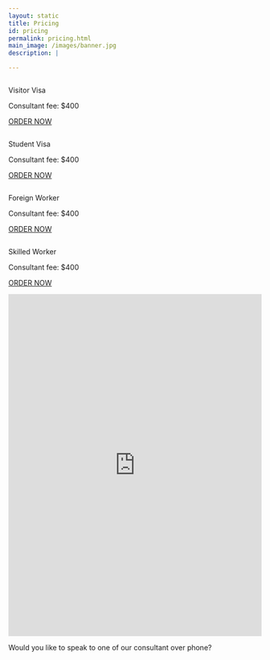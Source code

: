 ```yaml
---
layout: static
title: Pricing
id: pricing
permalink: pricing.html
main_image: /images/banner.jpg
description: |

---
```

<div class="ui vertical stripe pad_140 pricing" >
   <div class="ui container">
      <div class="ui grid center-aligned stackable ">
         <div class=" four wide tablet  four wide computer column sixteen wide mobile text_center ">
            <div class="ui segment text_center">
               <div class="pad_30_0">
                  <p class="p_20">Visitor Visa</p>
               </div>
               <div class="pricing_div">
                  <div class="p_16 pt_40">Consultant fee: $400</div>
                  <p><a href="#" class="button_style1 size-medium mb_10 mt_20 mb_30 ">ORDER NOW</a></p>
               </div>
            </div>
         </div>
         <div class=" four wide tablet  four wide computer column sixteen wide mobile text_center ">
            <div class="ui segment text_center">
               <div class="pad_30_0">
                  <p class="p_20">Student Visa</p>
               </div>
               <div class="pricing_div">
                  <div class="p_16 pt_40">Consultant fee: $400</div>
                  <p><a href="#" class="button_style1 size-medium mb_10 mt_20 mb_30 ">ORDER NOW</a></p>
               </div>
            </div>
         </div>
         <div class=" four wide tablet  four wide computer column sixteen wide mobile text_center ">
            <div class="ui segment text_center">
               <div class="pad_30_0">
                  <p class="p_20">Foreign Worker</p>
               </div>
               <div class="pricing_div">
                  <div class="p_16 pt_40">Consultant fee: $400</div>
                  <p><a href="#" class="button_style1 size-medium mb_10 mt_20 mb_30 ">ORDER NOW</a></p>
               </div>
            </div>
         </div>
         <div class=" four wide tablet  four wide computer column sixteen wide mobile text_center ">
            <div class="ui segment text_center">
               <div class="pad_30_0">
                  <p class="p_20">Skilled Worker</p>
               </div>
               <div class="pricing_div">
                  <div class="p_16 pt_40">Consultant fee: $400</div>
                  <p><a href="#" class="button_style1 size-medium mb_10 mt_20 mb_30 ">ORDER NOW</a></p>
               </div>
            </div>
         </div>
      </div>
   </div>
</div>
<section class="request_callback" >
        <div class="ui container">
                <div class="ui grid centered middle aligned four column text_center ">
                        <div class="sixteen wide mobile eight wide tablet seven wide computer column p_0 ">
                        <iframe src="https://docs.google.com/forms/d/e/1FAIpQLSc-BQ5z6hRaLDsuIk4LmMu69DLyAUc7onF7V5HzicgmIZ70Zg/viewform?embedded=true" width="100%" height="680" frameborder="0" marginheight="0" marginwidth="0">Loading...
                        </iframe>
                        </div>
                        <div class="sixteen wide mobile eight wide tablet nine wide computer  column">
                                <p class="left_p white">Would you like to speak to one of our consultant over phone?</p>
                        </div>
                </div>
        </div>
        </section>
